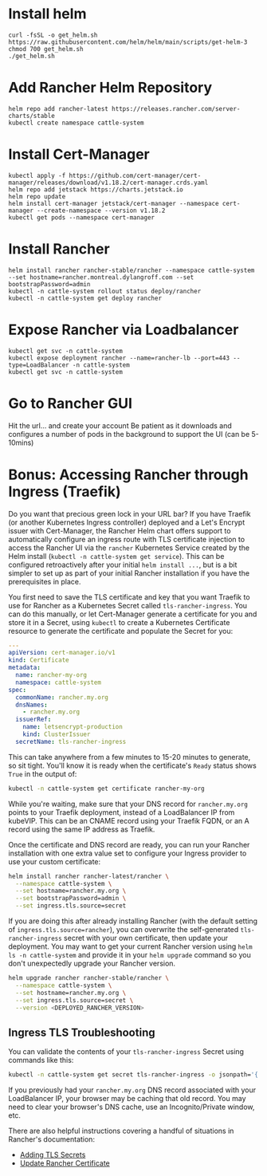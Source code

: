 # Install helm
`curl -fsSL -o get_helm.sh https://raw.githubusercontent.com/helm/helm/main/scripts/get-helm-3`</br>
`chmod 700 get_helm.sh` </br>
`./get_helm.sh` </br>

# Add Rancher Helm Repository
`helm repo add rancher-latest https://releases.rancher.com/server-charts/stable`</br>
`kubectl create namespace cattle-system`</br>

# Install Cert-Manager
`kubectl apply -f https://github.com/cert-manager/cert-manager/releases/download/v1.18.2/cert-manager.crds.yaml`</br>
`helm repo add jetstack https://charts.jetstack.io`</br>
`helm repo update`</br>
`helm install cert-manager jetstack/cert-manager --namespace cert-manager --create-namespace --version v1.18.2`</br>
`kubectl get pods --namespace cert-manager`</br>

# Install Rancher
`helm install rancher rancher-stable/rancher --namespace cattle-system --set hostname=rancher.montreal.dylangroff.com --set bootstrapPassword=admin`</br>
`kubectl -n cattle-system rollout status deploy/rancher`</br>
`kubectl -n cattle-system get deploy rancher`</br>

# Expose Rancher via Loadbalancer
`kubectl get svc -n cattle-system`</br>
`kubectl expose deployment rancher --name=rancher-lb --port=443 --type=LoadBalancer -n cattle-system`</br>
`kubectl get svc -n cattle-system`</br>

# Go to Rancher GUI
Hit the url… and create your account
Be patient as it downloads and configures a number of pods in the background to support the UI (can be 5-10mins)

# Bonus: Accessing Rancher through Ingress (Traefik)
Do you want that precious green lock in your URL bar?  If you have Traefik (or another Kubernetes Ingress controller) 
deployed and a Let's Encrypt issuer with Cert-Manager, the Rancher Helm chart offers support to automatically configure 
an ingress route with TLS certificate injection to access the Rancher UI via the `rancher` Kubernetes Service created 
by the Helm install (`kubectl -n cattle-system get service`). This can be configured retroactively after your initial 
`helm install ...`, but is a bit simpler to set up as part of your initial Rancher installation if you have the 
prerequisites in place.

You first need to save the TLS certificate and key that you want Traefik to use for Rancher as a Kubernetes Secret
called `tls-rancher-ingress`.  You can do this manually, or let Cert-Manager generate a certificate for you and 
store it in a Secret, using `kubectl` to create a Kubernetes Certificate resource to generate the certificate and 
populate the Secret for you:
```yaml
---
apiVersion: cert-manager.io/v1
kind: Certificate
metadata:
  name: rancher-my-org
  namespace: cattle-system
spec:
  commonName: rancher.my.org
  dnsNames:
    - rancher.my.org
  issuerRef:
    name: letsencrypt-production
    kind: ClusterIssuer
  secretName: tls-rancher-ingress
```
This can take anywhere from a few minutes to 15-20 minutes to generate, so sit tight.  You'll know it is ready when 
the certificate's `Ready` status shows `True` in the output of:
```bash
kubectl -n cattle-system get certificate rancher-my-org
```
While you're waiting, make sure that your DNS record for `rancher.my.org` points to your Traefik deployment, 
instead of a LoadBalancer IP from kubeVIP. 
This can be an CNAME record using your Traefik FQDN, or an A record using the same IP address as Traefik.

Once the certificate and DNS record are ready, you can run your Rancher installation with one extra value set to 
configure your Ingress provider to use your custom certificate:
```bash
helm install rancher rancher-latest/rancher \
  --namespace cattle-system \
  --set hostname=rancher.my.org \
  --set bootstrapPassword=admin \
  --set ingress.tls.source=secret
```
If you are doing this after already installing Rancher (with the default setting of `ingress.tls.source=rancher`), 
you can overwrite the self-generated `tls-rancher-ingress` secret with your own certificate, then update your 
deployment. You may want to get your current Rancher version using `helm ls -n cattle-system` and provide it 
in your `helm upgrade` command so you don't unexpectedly upgrade your Rancher version.
```bash
helm upgrade rancher rancher-stable/rancher \
  --namespace cattle-system \
  --set hostname=rancher.my.org \
  --set ingress.tls.source=secret \
  --version <DEPLOYED_RANCHER_VERSION>
```
## Ingress TLS Troubleshooting
You can validate the contents of your `tls-rancher-ingress` Secret using commands like this:
```bash
kubectl -n cattle-system get secret tls-rancher-ingress -o jsonpath='{.data}' | jq '."tls.crt"' | tr -d '"' | base64 --decode | openssl x509 -text
```
If you previously had your `rancher.my.org` DNS record associated with your LoadBalancer IP, your browser may be caching
that old record.  You may need to clear your browser's DNS cache, use an Incognito/Private window, etc.

There are also helpful instructions covering a handful of situations in Rancher's documentation:
* [Adding TLS Secrets](https://ranchermanager.docs.rancher.com/getting-started/installation-and-upgrade/resources/add-tls-secrets)
* [Update Rancher Certificate](https://ranchermanager.docs.rancher.com/getting-started/installation-and-upgrade/resources/update-rancher-certificate)